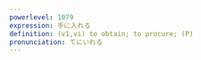 ```yaml
---
powerlevel: 1079
expression: 手に入れる
definition: (v1,vi) to obtain; to procure; (P)
pronunciation: てにいれる
---
```

